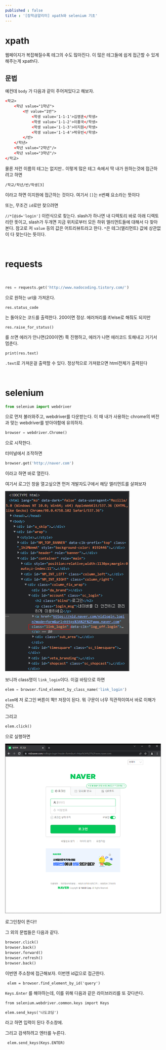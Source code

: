 ```yaml
---
published : false
title : '[장학금알리미] xpath와 selenium 기초' 
---
```


# xpath

웹페이지가 복잡해질수록 테그의 수도 많아진다. 이 많은 테그들에 쉽게 접근할 수 있게 해주는게 xpath다.

## 문법

예컨데 `body` 가 다음과 같이 주어져있다고 해보자.

```html
<학교>
    <학년 value="1학년">
        <반 value="1반">
            <학생 value='1-1-1'>김영훈</학생>
            <학생 value='1-1-2'>이홍국</학생>
            <학생 value='1-1-3'>이지원</학생>
            <학생 value='1-1-4'>박유빈</학생>
        </반>
    </학년>
    <학년 value="2학년"/>
    <학년 value="3학년"/>
</학교>

```

물론 저런 이름의 테그는 없지만.. 이렇게 많은 테그 속에서 딱 내가 원하는것에 접근하려고 하면

`/학교/학년/반/학생[3]`

이라고 하면 이지원에 접근하는 것이다. 여기서 `[]`는 n번째 요소라는 뜻이다

또는, 무조건 `id`로만 찾으려면

`//*[@id='login']` 이런식으로 찾는다. slash가 하나면 내 디렉토리 바로 아래 디렉토리란 뜻이고, slash가 두개면 지금 위치로부터 모든 하위 엘리먼트들에 대해서 다 찾아본다. 참고로 저 `value` 등의 값은 어트리뷰트라고 한다. `*`은 테그(엘리먼트) 값에 상관없이 다 찾는다는 뜻이다.

​	

# requests

​	

```python
res = requests.get('http://www.nadocoding.tistory.com/')
```

으로 원하는 url을 가져온다.

```
res.status_code
```

는 돌아오는 코드를 출력한다. 200이면 정상. 에러처리를 if/else로 해줘도 되지만

```
res.raise_for_status()
```

를 쓰면 에러가 안나면(200이면) 쭉 진행하고, 에러가 나면 에러코드 토해내고 거기서 멈춘다.

```
print(res.text)
```

`.text`로 가져온걸 출력할 수 있다. 정상적으로 가져왔으면 html전체가 출력된다

​	

# selenium

```python
from selenium import webdriver
```

으로 먼저 불러와주고, webdriver를 다운받는다. 이 때 내가 사용하는 chrome의 버전과 맞는 webdriver를 받아야함에 유의하자.

```python
browser = webdriver.Chrome()
```

으로 시작한다.

터미널에서 조작하면 

```python
browser.get('http://naver.com')
```

이라고 하면 바로 열린다.

여기서 로그인 창을 열고싶으면 먼저 개발자도구에서 해당 엘리먼트를 살펴보자

![image-20220222230513821](../assets/images/2022-02-21-sgscholarship2/image-20220222230513821.png)

보니까 class명이 `link_login`이다. 이걸 바탕으로 하면

```python
elem = browser.find_element_by_class_name('link_login')
```

`elem`에 저 로그인 버튼이 똭!! 저장이 된다. 뭐 구문이 너무 직관적이여서 바로 이해가 간다.

그리고

```python
elem.click()
```

으로 실행하면

![image-20220222230901086](../assets/images/2022-02-21-sgscholarship2/image-20220222230901086.png)

로그인창이 뜬다!!

그 외의 문법들은 다음과 같다.

```python
browser.click()
browser.back()
browser.forward()
browser.refresh()
browser.back()
```



이번엔 주소창에 접근해보자. 이번엔 id값으로 접근한다.

```
 elem = browser.find_element_by_id('query')
```



`Keys.Enter` 를 해야하는데, 이를 위해 다음과 같은 라이브러리를 또 갖다쓴다.

```
from selenium.webdriver.common.keys import Keys
```



```
elem.send_keys('나도코딩')
```

라고 하면 입력이 된다 주소창에. 

그리고 검색하려고 엔터를 누른다.

```
 elem.send_keys(Keys.ENTER) 
```



